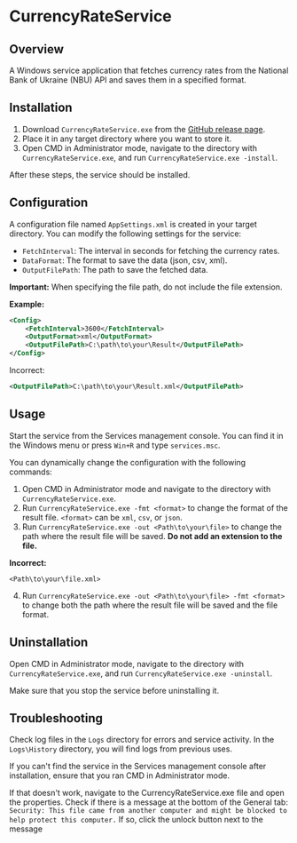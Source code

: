 
# CurrencyRateService

## Overview
A Windows service application that fetches currency rates from the National Bank of Ukraine (NBU) API and saves them in a specified format.

## Installation
1. Download `CurrencyRateService.exe` from the [GitHub release page](https://github.com/Bu1ya/abz.TestAssigment/releases/tag/TestAssigment).
2. Place it in any target directory where you want to store it.
3. Open CMD in Administrator mode, navigate to the directory with `CurrencyRateService.exe`, and run `CurrencyRateService.exe -install`.

After these steps, the service should be installed.

## Configuration
A configuration file named `AppSettings.xml` is created in your target directory. You can modify the following settings for the service:

- `FetchInterval`: The interval in seconds for fetching the currency rates.
- `DataFormat`: The format to save the data (json, csv, xml).
- `OutputFilePath`: The path to save the fetched data.

**Important:** When specifying the file path, do not include the file extension.

**Example:**

```xml
<Config>
    <FetchInterval>3600</FetchInterval>
    <OutputFormat>xml</OutputFormat>
    <OutputFilePath>C:\path\to\your\Result</OutputFilePath>
</Config>
```

Incorrect:
```xml
<OutputFilePath>C:\path\to\your\Result.xml</OutputFilePath>
```

## Usage
Start the service from the Services management console. You can find it in the Windows menu or press `Win+R` and type `services.msc`.

You can dynamically change the configuration with the following commands:

1. Open CMD in Administrator mode and navigate to the directory with `CurrencyRateService.exe`.
2. Run `CurrencyRateService.exe -fmt <format>` to change the format of the result file. `<format>` can be `xml`, `csv`, or `json`.
3. Run `CurrencyRateService.exe -out <Path\to\your\file>` to change the path where the result file will be saved. **Do not add an extension to the file.**

**Incorrect:**
```
<Path\to\your\file.xml>
```

4. Run `CurrencyRateService.exe -out <Path\to\your\file> -fmt <format>` to change both the path where the result file will be saved and the file format.

## Uninstallation
Open CMD in Administrator mode, navigate to the directory with `CurrencyRateService.exe`, and run `CurrencyRateService.exe -uninstall`.

Make sure that you stop the service before uninstalling it.

## Troubleshooting
Check log files in the `Logs` directory for errors and service activity. In the `Logs\History` directory, you will find logs from previous uses.

If you can't find the service in the Services management console after installation, ensure that you ran CMD in Administrator mode.

If that doesn't work, navigate to the CurrencyRateService.exe file and open the properties. Check if there is a message at the bottom of the General tab: `Security: This file came from another computer and might be blocked to help protect this computer.` If so, click the unlock button next to the message
